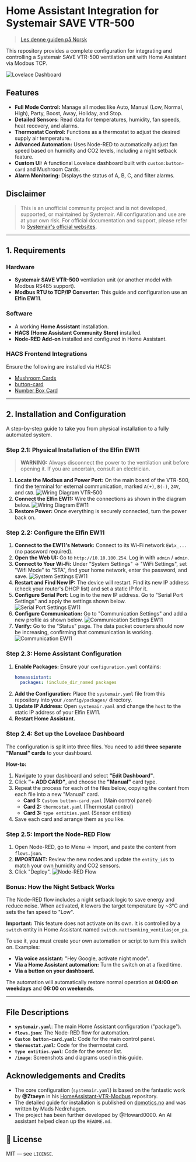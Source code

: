 # Home Assistant Integration for Systemair SAVE VTR-500

> [Les denne guiden på Norsk](README.no.md)

This repository provides a complete configuration for integrating and controlling a Systemair SAVE VTR-500 ventilation unit with Home Assistant via Modbus TCP.

![Lovelace Dashboard](image/Ventilasjon%20kort.png)

## Features

*   **Full Mode Control:** Manage all modes like Auto, Manual (Low, Normal, High), Party, Boost, Away, Holiday, and Stop.
*   **Detailed Sensors:** Read data for temperatures, humidity, fan speeds, heat recovery, and alarms.
*   **Thermostat Control:** Functions as a thermostat to adjust the desired supply air temperature.
*   **Advanced Automation:** Uses Node-RED to automatically adjust fan speed based on humidity and CO2 levels, including a night setback feature.
*   **Custom UI:** A functional Lovelace dashboard built with `custom:button-card` and Mushroom Cards.
*   **Alarm Monitoring:** Displays the status of A, B, C, and filter alarms.

## Disclaimer
> This is an unofficial community project and is not developed, supported, or maintained by Systemair. All configuration and use are at your own risk. For official documentation and support, please refer to [Systemair's official websites](https://www.systemair.com/).

---

## 1. Requirements

### Hardware
*   **Systemair SAVE VTR-500** ventilation unit (or another model with Modbus RS485 support).
*   **Modbus RTU to TCP/IP Converter:** This guide and configuration use an **Elfin EW11**.

### Software
*   A working **Home Assistant** installation.
*   **HACS (Home Assistant Community Store)** installed.
*   **Node-RED Add-on** installed and configured in Home Assistant.

### HACS Frontend Integrations
Ensure the following are installed via HACS:
*   [Mushroom Cards](https://github.com/piitaya/lovelace-mushroom)
*   [button-card](https://github.com/custom-cards/button-card)
*   [Number Box Card](https://github.com/htmlchinchilla/numberbox-card)

---

## 2. Installation and Configuration

A step-by-step guide to take you from physical installation to a fully automated system.

### Step 2.1: Physical Installation of the Elfin EW11

> **WARNING:** Always disconnect the power to the ventilation unit before opening it. If you are uncertain, consult an electrician.

1.  **Locate the Modbus and Power Port:** On the main board of the VTR-500, find the terminal for external communication, marked `A(+)`, `B(-)`, `24V`, and `GND`.
    ![Wiring Diagram VTR-500](image/koblingsskjemaVTR-500.png)
2.  **Connect the Elfin EW11:** Wire the connections as shown in the diagram below.
    ![Wiring Diagram EW11](image/koblings%20skjema%20EW11.png)
3.  **Restore Power:** Once everything is securely connected, turn the power back on.

### Step 2.2: Configure the Elfin EW11

1.  **Connect to the EW11's Network:** Connect to its Wi-Fi network `EW1x_...` (no password required).
2.  **Open the Web UI:** Go to `http://10.10.100.254`. Log in with `admin` / `admin`.
3.  **Connect to Your Wi-Fi:** Under "System Settings" -> "WiFi Settings", set "Wifi Mode" to "STA", find your home network, enter the password, and save.
    ![System Settings EW11](image/system%20settings%20EW11.png)
4.  **Restart and Find New IP:** The device will restart. Find its new IP address (check your router's DHCP list) and set a static IP for it.
5.  **Configure Serial Port:** Log in to the new IP address. Go to "Serial Port Settings" and apply the settings shown below.
    ![Serial Port Settings EW11](image/serial%20port%20settings%20EW11.png)
6.  **Configure Communication:** Go to "Communication Settings" and add a new profile as shown below.
    ![Communication Settings EW11](image/communication%20settings%20EW11.png)
7.  **Verify:** Go to the "Status" page. The data packet counters should now be increasing, confirming that communication is working.
    ![Communication EW11](image/kommunikasjon%20EW11.png)

### Step 2.3: Home Assistant Configuration

1.  **Enable Packages:** Ensure your `configuration.yaml` contains:
    ```yaml
    homeassistant:
      packages: !include_dir_named packages
    ```
2.  **Add the Configuration:** Place the `systemair.yaml` file from this repository into your `/config/packages/` directory.
3.  **Update IP Address:** Open `systemair.yaml` and change the `host` to the static IP address of your Elfin EW11.
4.  **Restart Home Assistant.**

### Step 2.4: Set up the Lovelace Dashboard

The configuration is split into three files. You need to add **three separate "Manual" cards** to your dashboard.

**How-to:**

1.  Navigate to your dashboard and select **"Edit Dashboard"**.
2.  Click **"+ ADD CARD"**, and choose the **"Manual"** card type.
3.  Repeat the process for each of the files below, copying the content from each file into a new "Manual" card.
    *   **Card 1:** `Custom button-card.yaml` (Main control panel)
    *   **Card 2:** `thermostat.yaml` (Thermostat control)
    *   **Card 3:** `type entities.yaml` (Sensor entities)
4.  Save each card and arrange them as you like.

### Step 2.5: Import the Node-RED Flow

1.  Open Node-RED, go to Menu -> Import, and paste the content from `flows.json`.
2.  **IMPORTANT:** Review the new nodes and update the `entity_id`s to match your own humidity and CO2 sensors.
3.  Click "Deploy".
    ![Node-RED Flow](image/Node-Red%20VTR500.png)

### Bonus: How the Night Setback Works

The Node-RED flow includes a night setback logic to save energy and reduce noise. When activated, it lowers the target temperature by ~3°C and sets the fan speed to "Low".

**Important:** This feature does not activate on its own. It is controlled by a `switch` entity in Home Assistant named `switch.nattsenking_ventilasjon_pa`.

To use it, you must create your own automation or script to turn this switch on. Examples:
*   **Via voice assistant:** "Hey Google, activate night mode".
*   **Via a Home Assistant automation:** Turn the switch on at a fixed time.
*   **Via a button on your dashboard.**

The automation will automatically restore normal operation at **04:00 on weekdays** and **06:00 on weekends**.

---

## File Descriptions

*   **`systemair.yaml`**: The main Home Assistant configuration ("package").
*   **`flows.json`**: The Node-RED flow for automation.
*   **`Custom button-card.yaml`**: Code for the main control panel.
*   **`thermostat.yaml`**: Code for the thermostat card.
*   **`type entities.yaml`**: Code for the sensor list.
*   **`/image`**: Screenshots and diagrams used in this guide.

## Acknowledgements and Credits
*   The core configuration (`systemair.yaml`) is based on the fantastic work by **@Ztaeyn** in his [HomeAssistant-VTR-Modbus](https://github.com/Ztaeyn/HomeAssistant-VTR-Modbus) repository.
*   The detailed guide for installation is published on [domotics.no](https://www.domotics.no/post/home-assistant-automasjon-av-ventilasjonsanlegg-via-modbus) and was written by Mads Nedrehagen.
*   The project has been further developed by @Howard0000. An AI assistant helped clean up the `README.md`.

## 📝 License

MIT — see `LICENSE`.
